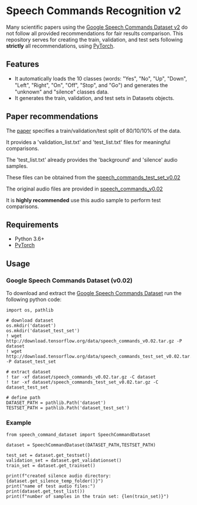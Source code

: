 # Speech Commands Recognition v2

Many scientific papers using the [Google Speech Commands Dataset v2](https://arxiv.org/abs/1804.03209) do not follow all provided recommendations for fair results comparison.
This repository serves for creating the train, validation, and test sets following **strictly** all recommendations, using [PyTorch](http://pytorch.org).

## Features
- It automatically loads the 10 classes (words: "Yes", "No", "Up", "Down", "Left", "Right", "On", "Oﬀ", "Stop", and "Go") and generates the "unknown" and "silence" classes data.
- It generates the train, validation, and test sets in Datasets objects.

## Paper recommendations
The [paper](https://arxiv.org/abs/1804.03209) specifies a train/validation/test split of 80/10/10% of the data.

It provides a 'validation_list.txt' and 'test_list.txt' files for meaningful comparisons.

The 'test_list.txt' already provides the 'background' and 'silence' audio samples.

These files can be obtained from the [speech_commands_test_set_v0.02](http://download.tensorflow.org/data/speech_commands_test_set_v0.02.tar.gz)

The original audio files are provided in [speech_commands_v0.02](http://download.tensorflow.org/data/speech_commands_v0.02.tar.gz)

It is **highly recommended** use this audio sample to perform test comparisons.

## Requirements

* Python 3.6+
* [PyTorch](https://github.com/pytorch/pytorch#installation)

## Usage

### Google Speech Commands Dataset (v0.02)
To download and extract the [Google Speech Commands Dataset](https://arxiv.org/abs/1804.03209) run the following python code:

```
import os, pathlib

# download dataset
os.mkdir('dataset')
os.mkdir('dataset_test_set')
! wget http://download.tensorflow.org/data/speech_commands_v0.02.tar.gz -P dataset
! wget http://download.tensorflow.org/data/speech_commands_test_set_v0.02.tar.gz -P dataset_test_set

# extract dataset
! tar -xf dataset/speech_commands_v0.02.tar.gz -C dataset
! tar -xf dataset/speech_commands_test_set_v0.02.tar.gz -C dataset_test_set

# define path
DATASET_PATH = pathlib.Path('dataset')
TESTSET_PATH = pathlib.Path('dataset_test_set')
```

### Example
```
from speech_command_dataset import SpeechCommandDataset

dataset = SpeechCommandDataset(DATASET_PATH,TESTSET_PATH)

test_set = dataset.get_testset()
validation_set = dataset.get_validationset()
train_set = dataset.get_trainset()

print(f"created silence audio directory: {dataset.get_silence_temp_folder()}")
print("name of test audio files:")
print(dataset.get_test_list())
print(f"number of samples in the train set: {len(train_set)}")
```